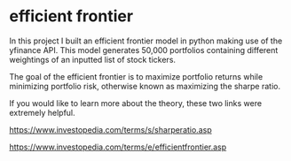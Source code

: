 # efficient frontier

In this project I built an efficient frontier model in python making use of the yfinance API. This model generates 50,000 portfolios containing different weightings of an inputted list of stock tickers.

The goal of the efficient frontier is to maximize portfolio returns while minimizing portfolio risk, otherwise known as maximizing the sharpe ratio.

If you would like to learn more about the theory, these two links were extremely helpful.

https://www.investopedia.com/terms/s/sharperatio.asp

https://www.investopedia.com/terms/e/efficientfrontier.asp
